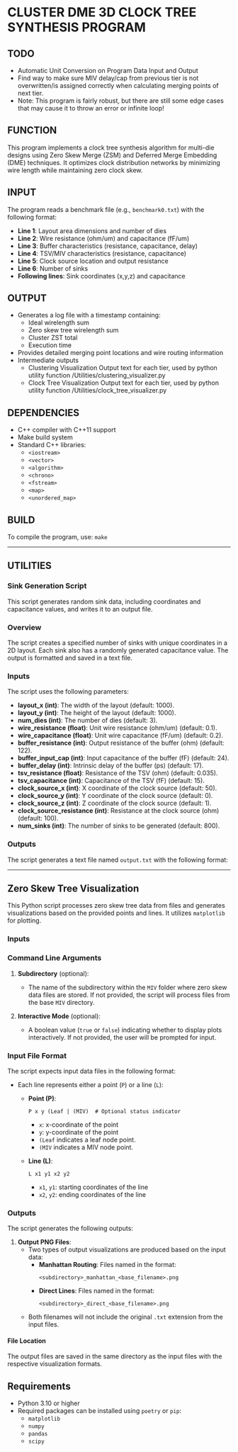 # CLUSTER DME 3D CLOCK TREE SYNTHESIS PROGRAM

## TODO
- Automatic Unit Conversion on Program Data Input and Output
- Find way to make sure MIV delay/cap from previous tier is not overwritten/is
assigned correctly when calculating merging points of next tier.
- Note: This program is fairly robust, but there are still some edge cases that
may cause it to throw an error or infinite loop!
## FUNCTION
This program implements a clock tree synthesis algorithm for multi-die designs using Zero Skew Merge (ZSM) and Deferred Merge Embedding (DME) techniques. It optimizes clock distribution networks by minimizing wire length while maintaining zero clock skew.

## INPUT
The program reads a benchmark file (e.g., `benchmark0.txt`) with the following format:
- **Line 1**: Layout area dimensions and number of dies
- **Line 2**: Wire resistance (ohm/um) and capacitance (fF/um)
- **Line 3**: Buffer characteristics (resistance, capacitance, delay)
- **Line 4**: TSV/MIV characteristics (resistance, capacitance)
- **Line 5**: Clock source location and output resistance
- **Line 6**: Number of sinks
- **Following lines**: Sink coordinates (x,y,z) and capacitance

## OUTPUT
- Generates a log file with a timestamp containing:
  - Ideal wirelength sum
  - Zero skew tree wirelength sum
  - Cluster ZST total
  - Execution time
- Provides detailed merging point locations and wire routing information
- Intermediate outputs
  - Clustering Visualization Output text for each tier, used by python utility function /Utilities/clustering_visualizer.py
  - Clock Tree Visualization Output text for each tier, used by python utility function /Utilities/clock_tree_visualizer.py

## DEPENDENCIES
- C++ compiler with C++11 support
- Make build system
- Standard C++ libraries:
  - `<iostream>`
  - `<vector>`
  - `<algorithm>`
  - `<chrono>`
  - `<fstream>`
  - `<map>`
  - `<unordered_map>`

## BUILD
To compile the program, use:
`make`


___


## UTILITIES
### Sink Generation Script

This script generates random sink data, including coordinates and capacitance values, and writes it to an output file.

### Overview

The script creates a specified number of sinks with unique coordinates in a 2D layout. Each sink also has a randomly generated capacitance value. The output is formatted and saved in a text file.

### Inputs

The script uses the following parameters:

- **layout_x (int)**: The width of the layout (default: 1000).
- **layout_y (int)**: The height of the layout (default: 1000).
- **num_dies (int)**: The number of dies (default: 3).
- **wire_resistance (float)**: Unit wire resistance (ohm/um) (default: 0.1).
- **wire_capacitance (float)**: Unit wire capacitance (fF/um) (default: 0.2).
- **buffer_resistance (int)**: Output resistance of the buffer (ohm) (default: 122).
- **buffer_input_cap (int)**: Input capacitance of the buffer (fF) (default: 24).
- **buffer_delay (int)**: Intrinsic delay of the buffer (ps) (default: 17).
- **tsv_resistance (float)**: Resistance of the TSV (ohm) (default: 0.035).
- **tsv_capacitance (int)**: Capacitance of the TSV (fF) (default: 15).
- **clock_source_x (int)**: X coordinate of the clock source (default: 50).
- **clock_source_y (int)**: Y coordinate of the clock source (default: 0).
- **clock_source_z (int)**: Z coordinate of the clock source (default: 1).
- **clock_source_resistance (int)**: Resistance at the clock source (ohm) (default: 100).
- **num_sinks (int)**: The number of sinks to be generated (default: 800).

### Outputs

The script generates a text file named `output.txt` with the following format:

___

## Zero Skew Tree Visualization

This Python script processes zero skew tree data from files and generates visualizations based on the provided points and lines. It utilizes `matplotlib` for plotting.

### Inputs

### Command Line Arguments

1. **Subdirectory** (optional):
   - The name of the subdirectory within the `MIV` folder where zero skew data files are stored. If not provided, the script will process files from the base `MIV` directory.

2. **Interactive Mode** (optional):
   - A boolean value (`true` or `false`) indicating whether to display plots interactively. If not provided, the user will be prompted for input.

### Input File Format

The script expects input data files in the following format:

- Each line represents either a point (`P`) or a line (`L`):
  - **Point (P)**:
    ```
    P x y (Leaf | (MIV)  # Optional status indicator
    ```
    - `x`: x-coordinate of the point
    - `y`: y-coordinate of the point
    - `(Leaf` indicates a leaf node point.
    - `(MIV` indicates a MIV node point.

  - **Line (L)**:
    ```
    L x1 y1 x2 y2
    ```
    - `x1`, `y1`: starting coordinates of the line
    - `x2`, `y2`: ending coordinates of the line

### Outputs

The script generates the following outputs:

1. **Output PNG Files**:
   - Two types of output visualizations are produced based on the input data:
     - **Manhattan Routing**: Files named in the format:
       ```
       <subdirectory>_manhattan_<base_filename>.png
       ```
     - **Direct Lines**: Files named in the format:
       ```
       <subdirectory>_direct_<base_filename>.png
       ```
   - Both filenames will not include the original `.txt` extension from the input files.

#### File Location

The output files are saved in the same directory as the input files with the respective visualization formats.

## Requirements

- Python 3.10 or higher
- Required packages can be installed using `poetry` or `pip`:
  - `matplotlib`
  - `numpy`
  - `pandas`
  - `scipy`




